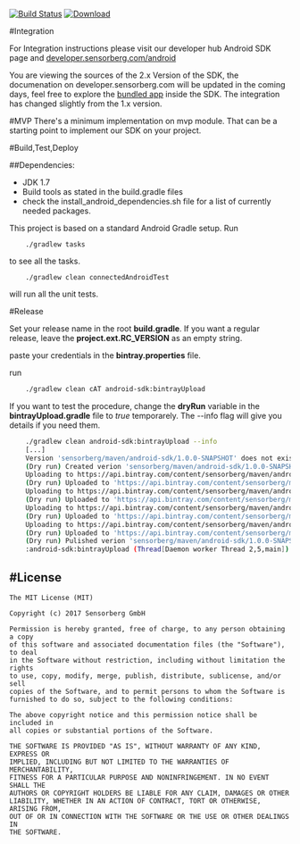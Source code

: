 [![Build Status](https://www.bitrise.io/app/e6905b8beaf57d31.svg?token=CJmf7u_wYIfobxAeADs_Tg&branch=master)](https://github.com/sensorberg-dev/android-sdk/tree/master)
[ ![Download](https://api.bintray.com/packages/sensorberg/maven/android-sdk/images/download.svg) ](https://bintray.com/sensorberg/maven/android-sdk/_latestVersion)



#Integration

For Integration instructions please visit our developer hub Android SDK page and [developer.sensorberg.com/android](https://developer.sensorberg.com/android)

You are viewing the sources of the 2.x Version of the SDK, the documenation on developer.sensorberg.com will be updated in the coming days, feel free to explore the [bundled app](https://github.com/sensorberg-dev/android-sdk/tree/master/dev-app) inside the SDK. The integration has changed slightly from the 1.x version.


#MVP
There's a minimum implementation on mvp module. That can be a starting point to implement our SDK on your project.

#Build,Test,Deploy

##Dependencies:
* JDK 1.7
* Build tools as stated in the build.gradle files
* check the install_android_dependencies.sh file for a list of currently needed packages.

This project is based on a standard Android Gradle setup. Run

```
	./gradlew tasks
```
to see all the tasks.

```
	./gradlew clean connectedAndroidTest
```
will run all the unit tests.

#Release

Set your release name in the root **build.gradle**. If you want a regular release, leave the **project.ext.RC_VERSION** as an empty string.

paste your credentials in the **bintray.properties** file.

run

``` bash
	./gradlew clean cAT android-sdk:bintrayUpload
```

If you want to test the procedure, change the **dryRun** variable in the **bintrayUpload.gradle** file to *true* temporarely. The --info flag will give you details if you need them.

``` bash
	./gradlew clean android-sdk:bintrayUpload --info
	[...]
	Version 'sensorberg/maven/android-sdk/1.0.0-SNAPSHOT' does not exist. Attempting to creating it...
    (Dry run) Created verion 'sensorberg/maven/android-sdk/1.0.0-SNAPSHOT'.
    Uploading to https://api.bintray.com/content/sensorberg/maven/android-sdk/1.0.0-SNAPSHOT/com/sensorberg/sdk/android-sdk/1.0.0-SNAPSHOT/android-sdk-1.0.0-SNAPSHOT-javadoc.jar...
    (Dry run) Uploaded to 'https://api.bintray.com/content/sensorberg/maven/android-sdk/1.0.0-SNAPSHOT/com/sensorberg/sdk/android-sdk/1.0.0-SNAPSHOT/android-sdk-1.0.0-SNAPSHOT-javadoc.jar'.
    Uploading to https://api.bintray.com/content/sensorberg/maven/android-sdk/1.0.0-SNAPSHOT/com/sensorberg/sdk/android-sdk/1.0.0-SNAPSHOT/android-sdk-1.0.0-SNAPSHOT-sources.jar...
    (Dry run) Uploaded to 'https://api.bintray.com/content/sensorberg/maven/android-sdk/1.0.0-SNAPSHOT/com/sensorberg/sdk/android-sdk/1.0.0-SNAPSHOT/android-sdk-1.0.0-SNAPSHOT-sources.jar'.
    Uploading to https://api.bintray.com/content/sensorberg/maven/android-sdk/1.0.0-SNAPSHOT/com/sensorberg/sdk/android-sdk/1.0.0-SNAPSHOT/android-sdk-1.0.0-SNAPSHOT.aar...
    (Dry run) Uploaded to 'https://api.bintray.com/content/sensorberg/maven/android-sdk/1.0.0-SNAPSHOT/com/sensorberg/sdk/android-sdk/1.0.0-SNAPSHOT/android-sdk-1.0.0-SNAPSHOT.aar'.
    Uploading to https://api.bintray.com/content/sensorberg/maven/android-sdk/1.0.0-SNAPSHOT/com/sensorberg/sdk/android-sdk/1.0.0-SNAPSHOT/android-sdk-1.0.0-SNAPSHOT.pom...
    (Dry run) Uploaded to 'https://api.bintray.com/content/sensorberg/maven/android-sdk/1.0.0-SNAPSHOT/com/sensorberg/sdk/android-sdk/1.0.0-SNAPSHOT/android-sdk-1.0.0-SNAPSHOT.pom'.
    (Dry run) Pulished verion 'sensorberg/maven/android-sdk/1.0.0-SNAPSHOT'.
    :android-sdk:bintrayUpload (Thread[Daemon worker Thread 2,5,main]) completed. Took 1.708 secs.

```

#License
-------

	The MIT License (MIT)
	
	Copyright (c) 2017 Sensorberg GmbH
	
	Permission is hereby granted, free of charge, to any person obtaining a copy
	of this software and associated documentation files (the "Software"), to deal
	in the Software without restriction, including without limitation the rights
	to use, copy, modify, merge, publish, distribute, sublicense, and/or sell
	copies of the Software, and to permit persons to whom the Software is
	furnished to do so, subject to the following conditions:
	
	The above copyright notice and this permission notice shall be included in
	all copies or substantial portions of the Software.
	
	THE SOFTWARE IS PROVIDED "AS IS", WITHOUT WARRANTY OF ANY KIND, EXPRESS OR
	IMPLIED, INCLUDING BUT NOT LIMITED TO THE WARRANTIES OF MERCHANTABILITY,
	FITNESS FOR A PARTICULAR PURPOSE AND NONINFRINGEMENT. IN NO EVENT SHALL THE
	AUTHORS OR COPYRIGHT HOLDERS BE LIABLE FOR ANY CLAIM, DAMAGES OR OTHER
	LIABILITY, WHETHER IN AN ACTION OF CONTRACT, TORT OR OTHERWISE, ARISING FROM,
	OUT OF OR IN CONNECTION WITH THE SOFTWARE OR THE USE OR OTHER DEALINGS IN
	THE SOFTWARE.
